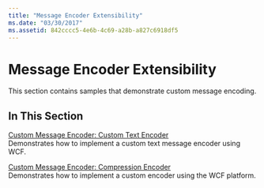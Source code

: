 ```yaml
---
title: "Message Encoder Extensibility"
ms.date: "03/30/2017"
ms.assetid: 842cccc5-4e6b-4c69-a28b-a827c6918df5
---
```

# Message Encoder Extensibility
This section contains samples that demonstrate custom message encoding.  
  
## In This Section  
 [Custom Message Encoder: Custom Text Encoder](custom-message-encoder-custom-text-encoder.md)  
 Demonstrates how to implement a custom text message encoder using WCF.  
  
 [Custom Message Encoder: Compression Encoder](custom-message-encoder-compression-encoder.md)  
 Demonstrates how to implement a custom encoder using the WCF platform.
